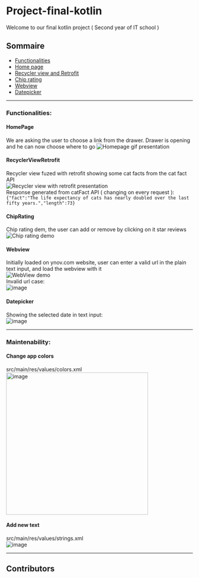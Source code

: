 # Project-final-kotlin
Welcome to our final kotlin project ( Second year of IT school ) 
## Sommaire
 * [Functionalities](#Functionalities)
  * [Home page](#HomePage) 
  * [Recycler view and Retrofit](#RecyclerViewRetrofit)
  * [Chip rating](#ChipRating)
  * [Webview](#Webview)
  * [Datepicker](#Datepicker)

-----
### Functionalities:
  #### HomePage
  We are asking the user to choose a link from the drawer. Drawer is opening and he can now choose where to go
  ![Homepage gif presentation](https://media.giphy.com/media/xcc3ZwYPDVyRh3CrdL/giphy.gif)
  #### RecyclerViewRetrofit
  Recycler view fuzed with retrofit showing some cat facts from the cat fact API <br />
  ![Recycler view with retrofit presentation](https://media.giphy.com/media/z4G0D5jn2xcx64JoWm/giphy.gif)
  <br /> Response generated from catFact API ( changing on every request ): <br />
  ```{"fact":"The life expectancy of cats has nearly doubled over the last fifty years.","length":73}```

  #### ChipRating
   Chip rating dem, the user can add or remove by clicking on it star reviews 
   <br />
   ![Chip rating demo](https://media.giphy.com/media/2k8qJgL71pntebUHy1/giphy.gif)
   <br />
  #### Webview
   Initially loaded on ynov.com website, user can enter a valid url in the plain text input, and load the webview with it
   <br />
   ![WebView demo](https://media.giphy.com/media/pgUviSoc0N8tsswB7Z/giphy.gif)
    <br />
    Invalid url case:
    <br />
    ![image](https://user-images.githubusercontent.com/72339313/164705160-2f742e45-3a5a-41b1-be49-f6c2c9c2e68e.png)
    
    
  #### Datepicker
   Showing the selected date in text input: <br />
   ![image](https://media.giphy.com/media/MRPym1zR3FmK4rz4WT/giphy.gif)
   
-----
### Maintenability: 
  #### Change app colors
  src/main/res/values/colors.xml <br />
  <img width="383" alt="image" src="https://user-images.githubusercontent.com/72339313/165087613-266dcb40-47ca-4b84-876c-d60940229fd2.png">
  #### Add new text
  src/main/res/values/strings.xml <br />
  ![image](https://user-images.githubusercontent.com/72339313/165088669-5b4825a3-2252-45e5-a283-78eac1b126ff.png)
  
  
-----
  ## Contributors 
 

  
  





